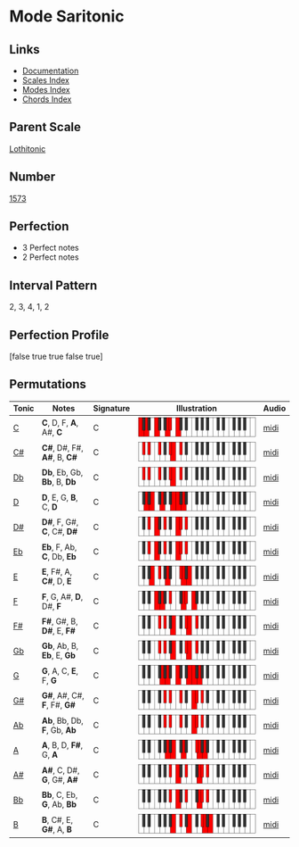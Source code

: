 # Mode Saritonic

## Links

- [Documentation](index.md)
- [Scales Index](Scales.md)
- [Modes Index](Modes.md)
- [Chords Index](Chords.md)

## Parent Scale

[Lothitonic](ScaleLothitonic.md)

## Number

[1573](https://ianring.com/musictheory/scales/1573)

## Perfection

- 3 Perfect notes
- 2 Perfect notes

## Interval Pattern

2, 3, 4, 1, 2

## Perfection Profile

[false true true false true]

## Permutations

| Tonic | Notes | Signature | Illustration | Audio |
|-------|-------|-----------|--------------|-------|
| [C](ModeCNaturalSaritonic.md) | **C**, D, F, **A**, A#, **C** | C | ![CNaturalSaritonic](ModeCNaturalSaritonic.png) | [midi](https://github.com/edipermadi/music/blob/main/docs/ModeCNaturalSaritonic.mid?raw=true) |
| [C#](ModeCSharpSaritonic.md) | **C#**, D#, F#, **A#**, B, **C#** | C | ![CSharpSaritonic](ModeCSharpSaritonic.png) | [midi](https://github.com/edipermadi/music/blob/main/docs/ModeCSharpSaritonic.mid?raw=true) |
| [Db](ModeDFlatSaritonic.md) | **Db**, Eb, Gb, **Bb**, B, **Db** | C | ![DFlatSaritonic](ModeDFlatSaritonic.png) | [midi](https://github.com/edipermadi/music/blob/main/docs/ModeDFlatSaritonic.mid?raw=true) |
| [D](ModeDNaturalSaritonic.md) | **D**, E, G, **B**, C, **D** | C | ![DNaturalSaritonic](ModeDNaturalSaritonic.png) | [midi](https://github.com/edipermadi/music/blob/main/docs/ModeDNaturalSaritonic.mid?raw=true) |
| [D#](ModeDSharpSaritonic.md) | **D#**, F, G#, **C**, C#, **D#** | C | ![DSharpSaritonic](ModeDSharpSaritonic.png) | [midi](https://github.com/edipermadi/music/blob/main/docs/ModeDSharpSaritonic.mid?raw=true) |
| [Eb](ModeEFlatSaritonic.md) | **Eb**, F, Ab, **C**, Db, **Eb** | C | ![EFlatSaritonic](ModeEFlatSaritonic.png) | [midi](https://github.com/edipermadi/music/blob/main/docs/ModeEFlatSaritonic.mid?raw=true) |
| [E](ModeENaturalSaritonic.md) | **E**, F#, A, **C#**, D, **E** | C | ![ENaturalSaritonic](ModeENaturalSaritonic.png) | [midi](https://github.com/edipermadi/music/blob/main/docs/ModeENaturalSaritonic.mid?raw=true) |
| [F](ModeFNaturalSaritonic.md) | **F**, G, A#, **D**, D#, **F** | C | ![FNaturalSaritonic](ModeFNaturalSaritonic.png) | [midi](https://github.com/edipermadi/music/blob/main/docs/ModeFNaturalSaritonic.mid?raw=true) |
| [F#](ModeFSharpSaritonic.md) | **F#**, G#, B, **D#**, E, **F#** | C | ![FSharpSaritonic](ModeFSharpSaritonic.png) | [midi](https://github.com/edipermadi/music/blob/main/docs/ModeFSharpSaritonic.mid?raw=true) |
| [Gb](ModeGFlatSaritonic.md) | **Gb**, Ab, B, **Eb**, E, **Gb** | C | ![GFlatSaritonic](ModeGFlatSaritonic.png) | [midi](https://github.com/edipermadi/music/blob/main/docs/ModeGFlatSaritonic.mid?raw=true) |
| [G](ModeGNaturalSaritonic.md) | **G**, A, C, **E**, F, **G** | C | ![GNaturalSaritonic](ModeGNaturalSaritonic.png) | [midi](https://github.com/edipermadi/music/blob/main/docs/ModeGNaturalSaritonic.mid?raw=true) |
| [G#](ModeGSharpSaritonic.md) | **G#**, A#, C#, **F**, F#, **G#** | C | ![GSharpSaritonic](ModeGSharpSaritonic.png) | [midi](https://github.com/edipermadi/music/blob/main/docs/ModeGSharpSaritonic.mid?raw=true) |
| [Ab](ModeAFlatSaritonic.md) | **Ab**, Bb, Db, **F**, Gb, **Ab** | C | ![AFlatSaritonic](ModeAFlatSaritonic.png) | [midi](https://github.com/edipermadi/music/blob/main/docs/ModeAFlatSaritonic.mid?raw=true) |
| [A](ModeANaturalSaritonic.md) | **A**, B, D, **F#**, G, **A** | C | ![ANaturalSaritonic](ModeANaturalSaritonic.png) | [midi](https://github.com/edipermadi/music/blob/main/docs/ModeANaturalSaritonic.mid?raw=true) |
| [A#](ModeASharpSaritonic.md) | **A#**, C, D#, **G**, G#, **A#** | C | ![ASharpSaritonic](ModeASharpSaritonic.png) | [midi](https://github.com/edipermadi/music/blob/main/docs/ModeASharpSaritonic.mid?raw=true) |
| [Bb](ModeBFlatSaritonic.md) | **Bb**, C, Eb, **G**, Ab, **Bb** | C | ![BFlatSaritonic](ModeBFlatSaritonic.png) | [midi](https://github.com/edipermadi/music/blob/main/docs/ModeBFlatSaritonic.mid?raw=true) |
| [B](ModeBNaturalSaritonic.md) | **B**, C#, E, **G#**, A, **B** | C | ![BNaturalSaritonic](ModeBNaturalSaritonic.png) | [midi](https://github.com/edipermadi/music/blob/main/docs/ModeBNaturalSaritonic.mid?raw=true) |

